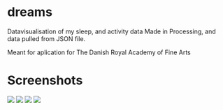 # dreams
Datavisualisation of my sleep, and activity data
Made in Processing, and data pulled from JSON file.

Meant for aplication for The Danish Royal Academy of Fine Arts

# Screenshots
![](https://user-images.githubusercontent.com/57397227/68214020-ee745480-ffdc-11e9-8166-8559dc18bf74.png)
![](https://user-images.githubusercontent.com/57397227/68214021-ef0ceb00-ffdc-11e9-9773-74047498edf8.png)
![](https://user-images.githubusercontent.com/57397227/68214022-ef0ceb00-ffdc-11e9-9ab0-8166b9861ff6.png)
![](https://user-images.githubusercontent.com/57397227/68214023-ef0ceb00-ffdc-11e9-86f0-30bbec23e05c.png)
